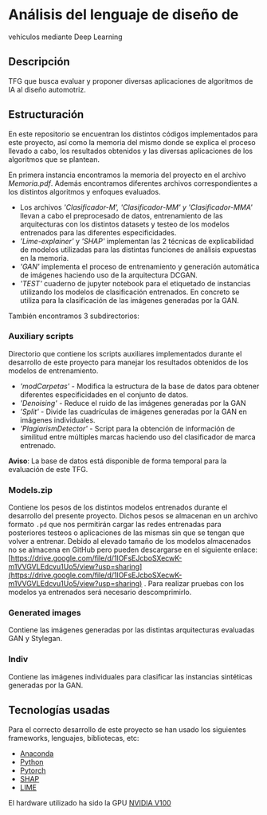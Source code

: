 # Análisis del lenguaje de diseño de
vehículos mediante Deep Learning

## Descripción
TFG que busca evaluar y proponer diversas aplicaciones de algoritmos de IA al diseño automotriz.

## Estructuración
En este repositorio se encuentran los distintos códigos implementados para este proyecto, así como la memoria del mismo donde se explica el proceso llevado a cabo, los resultados obtenidos y las diversas aplicaciones de los algoritmos que se plantean.

En primera instancia encontramos la memoria del proyecto en el archivo _Memoria.pdf_. Además encontramos diferentes archivos correspondientes a los distintos algoritmos y enfoques evaluados.

* Los archivos _'Clasificador-M', 'Clasificador-MM' y 'Clasificador-MMA'_ llevan a cabo el preprocesado de datos, entrenamiento de las arquitecturas con los distintos datasets y testeo de los modelos entrenados para las diferentes especificidades.
* _'Lime-explainer'_ y _'SHAP'_ implementan las 2 técnicas de explicabilidad de modelos utilizadas para las distintas funciones de análisis expuestas en la memoria.
* _'GAN'_ implementa el proceso de entrenamiento y generación automática de imágenes haciendo uso de la arquitectura DCGAN.
* _'TEST'_ cuaderno de jupyter notebook para el etiquetado de instancias utilizando los modelos de clasificación entrenados. En concreto se utiliza para la clasificación de las imágenes generadas por la GAN.

También encontramos 3 subdirectorios:

### Auxiliary scripts
Directorio que contiene los scripts auxiliares implementados durante el desarrollo de este proyecto para manejar los resultados obtenidos de los modelos de entrenamiento. 
* _'modCarpetas'_ - Modifica la estructura de la base de datos para obtener diferentes especificidades en el conjunto de datos.
* _'Denoising'_ - Reduce el ruido de las imágenes generadas por la GAN
* _'Split'_ - Divide las cuadrículas de imágenes generadas por la GAN en imágenes individuales.
* _'PlagiarismDetector'_ - Script para la obtención de información de similitud entre múltiples marcas haciendo uso del clasificador de marca entrenado.

__Aviso__: La base de datos está disponible de forma temporal para la evaluación de este TFG.

### Models.zip
Contiene los pesos de los distintos modelos entrenados durante el desarrollo del presente proyecto. Dichos pesos se almacenan en un archivo formato `.pd` que nos permitirán cargar las redes entrenadas para posteriores testeos o aplicaciones de las mismas sin que se tengan que volver a entrenar. Debido al elevado tamaño de los modelos almacenados no se almacena en GitHub pero pueden descargarse en el siguiente enlace: [https://drive.google.com/file/d/1lOFsEJcboSXecwK-m1VVGVLEdcvu1Uo5/view?usp=sharing](https://drive.google.com/file/d/1lOFsEJcboSXecwK-m1VVGVLEdcvu1Uo5/view?usp=sharing) . Para realizar pruebas con los modelos ya entrenados será necesario descomprimirlo.

### Generated images
Contiene las imágenes generadas por las distintas arquitecturas evaluadas GAN y Stylegan.

### Indiv
Contiene las imágenes individuales para clasificar las  instancias sintéticas generadas por la GAN.

## Tecnologías usadas

Para el correcto desarrollo de este proyecto se han usado los siguientes frameworks, lenguajes, bibliotecas, etc:

- [Anaconda](https://www.anaconda.com/)
- [Python](https://www.python.org/)
- [Pytorch](https://pytorch.org/)
- [SHAP](https://shap.readthedocs.io/en/latest/index.html)
- [LIME](https://github.com/marcotcr/lime)

El hardware utilizado ha sido la GPU [NVIDIA V100](https://www.nvidia.com/en-us/data-center/v100/)
